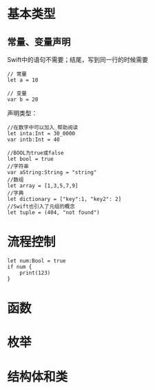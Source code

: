 # 基本类型

## 常量、变量声明

Swift中的语句不需要；结尾，写到同一行的时候需要

	// 常量
	let a = 10

	// 变量
	var b = 20	
	
声明类型：

	//在数字中可以加入_帮助阅读
	let inta:Int = 30_0000
	var intb:Int = 40
	
	//BOOL为true或false
	let bool = true
	//字符串
	var aString:String = "string"
	//数组
	let array = [1,3,5,7,9]
	//字典
	let dictionary = ["key":1, "key2": 2]
	//Swift也引入了元组的概念
	let tuple = (404, "not found")

# 流程控制



	let num:Bool = true
    if num {
        print(123)
    }
	

# 函数

	

# 枚举

	

# 结构体和类

